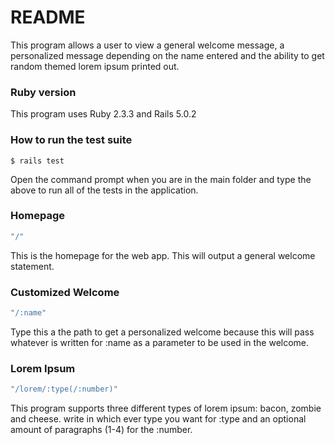 # README

This program allows a user to view a general welcome message, a personalized message depending
on the name entered and the ability to get random themed lorem ipsum printed out.

### Ruby version
This program uses Ruby 2.3.3 and Rails 5.0.2

### How to run the test suite
```rubyonrails
$ rails test
```
Open the command prompt when you are in the main folder and type the above to run all of the tests in the application.

### Homepage
```ruby
"/"
```
This is the homepage for the web app. This will output a general welcome statement.

### Customized Welcome
```ruby
"/:name"
```
Type this a the path to get a personalized welcome because this will pass whatever is written for :name as a parameter to be used in the welcome.

### Lorem Ipsum
```ruby
"/lorem/:type(/:number)"
```
This program supports three different types of lorem ipsum: bacon, zombie and cheese. write in which ever type you want for :type and an optional amount of paragraphs (1-4) for the :number. 
